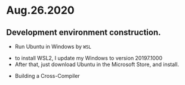 # Aug.26.2020
## Development environment construction.
* Run Ubuntu in Windows by ```WSL```
- to install WSL2, I update my Windows to version 20197.1000
- After that, just download Ubuntu in the Microsoft Store, and install.
* Building a Cross-Compiler
